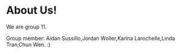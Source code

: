 # About Us!

We are group 11. 

Group member: Aidan Sussillo,Jordan Woller,Karina Larochelle,Linda Tran,Chun Wen. :)
